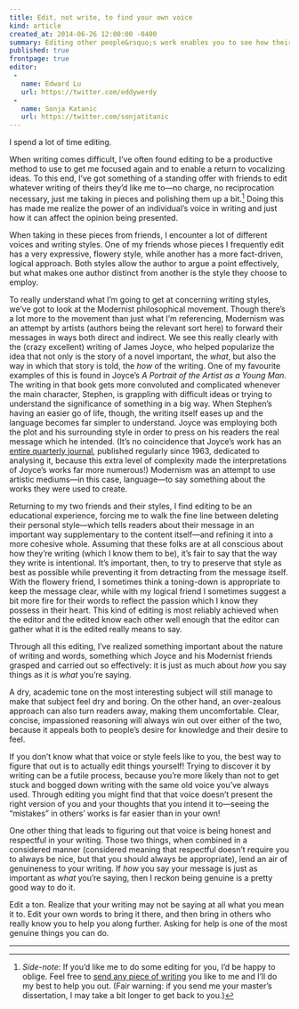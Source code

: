 ```yaml
---
title: Edit, not write, to find your own voice
kind: article
created_at: 2014-06-26 12:00:00 -0400
summary: Editing other people&rsquo;s work enables you to see how their style affects what they say&mdash;and for you to pass that knowledge through to your own writing.
published: true
frontpage: true
editor:
 -
   name: Edward Lu
   url: https://twitter.com/eddywerdy
 -
   name: Sonja Katanic
   url: https://twitter.com/sonjatitanic
---
```


I spend a lot of time editing.

When writing comes difficult, I’ve often found editing to be a productive method to use to get me focused again and to enable a return to vocalizing ideas. To this end, I’ve got something of a standing offer with friends to edit whatever writing of theirs they’d like me to—no charge, no reciprocation necessary, just me taking in pieces and polishing them up a bit.[^editing-offer] Doing this has made me realize the power of an individual’s voice in writing and just how it can affect the opinion being presented.

When taking in these pieces from friends, I encounter a lot of different voices and writing styles. One of my friends whose pieces I frequently edit has a very expressive, flowery style, while another has a more fact-driven, logical approach. Both styles allow the author to argue a point effectively, but what makes one author distinct from another is the style they choose to employ.

To really understand what I’m going to get at concerning writing styles, we’ve got to look at the Modernist philosophical movement. Though there’s a lot more to the movement than just what I’m referencing, Modernism was an attempt by artists (authors being the relevant sort here) to forward their messages in ways both direct and indirect. We see this really clearly with the (crazy excellent) writing of James Joyce, who helped popularize the idea that not only is the story of a novel important, the *what*, but also the way in which that story is told, the *how* of the writing. One of my favourite examples of this is found in Joyce’s *A Portrait of the Artist as a Young Man*. The writing in that book gets more convoluted and complicated whenever the main character, Stephen, is grappling with difficult ideas or trying to understand the significance of something in a big way. When Stephen’s having an easier go of life, though, the writing itself eases up and the language becomes far simpler to understand. Joyce was employing both the plot and his surrounding style in order to press on his readers the real message which he intended. (It’s no coincidence that Joyce’s work has an [entire quarterly journal](http://www.utulsa.edu/jjq/), published regularly since 1963, dedicated to analysing it, because this extra level of complexity made the interpretations of Joyce’s works far more numerous!) Modernism was an attempt to use artistic mediums—in this case, language—to say something about the works they were used to create.

Returning to my two friends and their styles, I find editing to be an educational experience, forcing me to walk the fine line between deleting their personal style—which tells readers about their message in an important way supplementary to the content itself—and refining it into a more cohesive whole. Assuming that these folks are at all conscious about how they’re writing (which I know them to be), it’s fair to say that the way they write is intentional. It’s important, then, to try to preserve that style as best as possible while preventing it from detracting from the message itself. With the flowery friend, I sometimes think a toning-down is appropriate to keep the message clear, while with my logical friend I sometimes suggest a bit more fire for their words to reflect the passion which I know they possess in their heart. This kind of editing is most reliably achieved when the editor and the edited know each other well enough that the editor can gather what it is the edited really means to say.

Through all this editing, I’ve realized something important about the nature of writing and words, something which Joyce and his Modernist friends grasped and carried out so effectively: it is just as much about *how* you say things as it is *what* you’re saying.

A dry, academic tone on the most interesting subject will still manage to make that subject feel dry and boring. On the other hand, an over-zealous approach can also turn readers away, making them uncomfortable. Clear, concise, impassioned reasoning will always win out over either of the two, because it appeals both to people’s desire for knowledge and their desire to feel.

If you don’t know what that voice or style feels like to you, the best way to figure that out is to actually edit things yourself! Trying to discover it by writing can be a futile process, because you’re more likely than not to get stuck and bogged down writing with the same old voice you’ve always used. Through editing you might find that that voice doesn’t present the right version of you and your thoughts that you intend it to—seeing the “mistakes” in others’ works is far easier than in your own!

One other thing that leads to figuring out that voice is being honest and respectful in your writing. Those two things, when combined in a considered manner (considered meaning that respectful doesn’t require you to always be nice, but that you should always be appropriate), lend an air of genuineness to your writing. If *how* you say your message is just as important as *what* you’re saying, then I reckon being genuine is a pretty good way to do it.

Edit a ton. Realize that your writing may not be saying at all what you mean it to. Edit your own words to bring it there, and then bring in others who really know you to help you along further. Asking for help is one of the most genuine things you can do.

***

[^editing-offer]: *Side-note*: If you’d like me to do some editing for you, I’d be happy to oblige. Feel free to [send any piece of writing](mailto:lucas@lucascherkewski.com) you like to me and I’ll do my best to help you out. (Fair warning: if you send me your master’s dissertation, I may take a bit longer to get back to you.)
